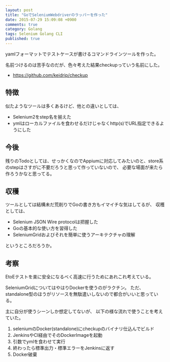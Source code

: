 ```yaml
---
layout: post
title: "GoでSeleniumWebdriverのラッパーを作った"
date: 2015-07-29 15:09:08 +0900 
comments: true
category: Golang
tags: Selenium Golang CLI
published: true
---
```


yamlフォーマットでテストケースが書けるコマンドラインツールを作った。

名前つけるのは苦手なのだが、色々考えた結果checkupっていう名前にした。

- https://github.com/keidrip/checkup

## 特徴

似たようなツールは多くあるけど、他との違いとしては、

- Selenium2をstep名を揃えた
- ymlはローカルファイルを食わせるだけじゃなくhttp(s)でURL指定できるようにした

## 今後

残りのTodoとしては、せっかくなのでAppiumに対応してみたいのと、store系のstepはさすがに不要だろうと思って作っていないので、
必要な場面が来たら作ろうかなと思ってる。

## 収穫

ツールとしては結構未だ荒削りでGoの書き方もイマイチな気はしてるが、
収穫としては、

- Selenium JSON Wire protocolは把握した
- Goの基本的な使い方を習得した
- SeleniumGridおよびそれを簡単に使うアーキテクチャの理解

というところだろうか。

## 考察

EtoEテストを楽に安全になるべく高速に行うためにあれこれ考えている。

SeleniumGridについてはやはりDockerを使うのがラクチン。
ただ、standalone型のほうがリソースを無駄遣いしないので都合がいいと思っている。

主に自分が使うシーンしか想定してないが、
以下の様な流れで使うことを考えていた。

1. seleniumのDocker(standalone)にcheckupのバイナリ仕込んでビルド
1. JenkinsやCI経由でそのDockerImageを起動
1. 引数でymlを食わせて実行
1. 終わったら標準出力・標準エラーをJenkinsに返す
1. Docker破棄




